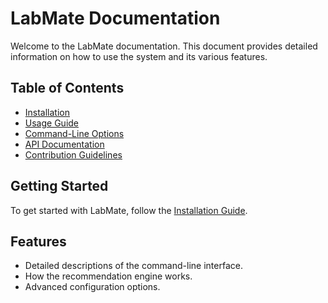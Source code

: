 
# LabMate Documentation

Welcome to the LabMate documentation. This document provides detailed information on how to use the system and its various features.

## Table of Contents
- [Installation](Installation.md)
- [Usage Guide](usage_guide.md)
- [Command-Line Options](cli_options.md)
- [API Documentation](api.md)
- [Contribution Guidelines](contributing.md)

## Getting Started

To get started with LabMate, follow the [Installation Guide](installation.md).

## Features
- Detailed descriptions of the command-line interface.
- How the recommendation engine works.
- Advanced configuration options.
